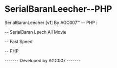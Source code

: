 # SerialBaranLeecher--PHP

SerialBaranLeecher [v1] By AGC007™ -- PHP :

-- SerialBaran Leech All Movie

-- Fast Speed

-- PHP

------- Developed by AGC007 -------
